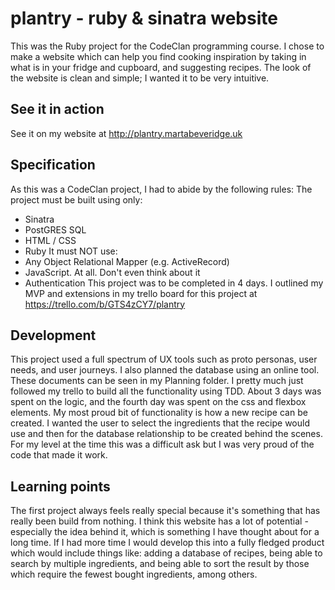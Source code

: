 # plantry - ruby & sinatra website

This was the Ruby project for the CodeClan programming course. I chose to make a website which can help you find cooking inspiration by taking in what is in your fridge and cupboard, and suggesting recipes. The look of the website is clean and simple; I wanted it to be very intuitive.  

## See it in action
See it on my website at http://plantry.martabeveridge.uk

## Specification
As this was a CodeClan project, I had to abide by the following rules:
The project must be built using only:
- Sinatra
- PostGRES SQL
- HTML / CSS
- Ruby
It must NOT use:
- Any Object Relational Mapper (e.g. ActiveRecord)
- JavaScript. At all. Don't even think about it
- Authentication
This project was to be completed in 4 days. I outlined my MVP and extensions in my trello board for this project at https://trello.com/b/GTS4zCY7/plantry

## Development
This project used a full spectrum of UX tools such as proto personas, user needs, and user journeys. I also planned the database using an online tool. These documents can be seen in my Planning folder. I pretty much just followed my trello to build all the functionality using TDD. About 3 days was spent on the logic, and the fourth day was spent on the css and flexbox elements. My most proud bit of functionality is how a new recipe can be created. I wanted the user to select the ingredients that the recipe would use and then for the database relationship to be created behind the scenes. For my level at the time this was a difficult ask but I was very proud of the code that made it work.

## Learning points
The first project always feels really special because it's something that has really been build from nothing. I think this website has a lot of potential - especially the idea behind it, which is something I have thought about for a long time. If I had more time I would develop this into a fully fledged product which would include things like: adding a database of recipes, being able to search by multiple ingredients, and being able to sort the result by those which require the fewest bought ingredients, among others.
